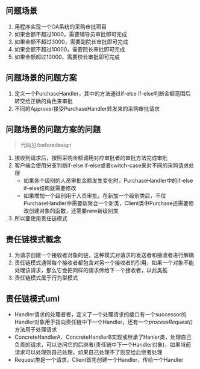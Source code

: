 ## 问题场景

1. 用程序实现一个OA系统的采购审批项目
2. 如果金额不超过1000，需要辅导员审批即可完成
3. 如果金额不超过3000，需要副院长审批即可完成
4. 如果金额不超过10000，需要院长审批即可完成
5. 如果金额超过10000，需要校长审批即可完成

## 问题场景的问题方案

1. 定义一个PurchaseHandler，其中的方法通过if-else if-else判断金额范围后转交给正确的角色来审批
2. 不同的Approver接受PurchaseHandler转发来的采购审批请求

## 问题场景的问题方案的问题

> 代码见/beforedesign

1. 接收到请求后，按照采购金额调用对应审批者的审批方法完成审批
2. 客户端会使用分支判断if-else if-else或者switch-case来对不同的采购请求处理
   * 如果各个级别的人员审批金额发生变化时，PurchaseHandler中的if-else if-else结构就需要修改
   * 如果增加一个级别用于人员审批，在新加一个级别类后，不仅PurchaseHandler中需要新聚合一个新类，Client类中Purchase还需要修改创建对象的函数，还需要new新级别类
3. 所以要使用责任链模式

## 责任链模式概念

1. 为请求创建一个接收者对象的链，这种模式对请求的发送者和接收者进行解耦
2. 责任链模式通常每个接收者都包含对另一个接收者的引用，如果一个对象不能处理该请求，那么它会把同样的请求传给下一个接收者，以此类推
3. 责任链模式属于行为型模式

## 责任链模式uml

* Handler请求的处理者者，定义了一个处理请求的接口有一个successor的Handler对象用于指向责任链中下一个Handler，还有一个*processRequest()* 方法用于处理请求
* ConcreteHandlerA、ConcreteHandlerB实现或继承了Hanler类，处理自己负责的请求，可以访问它的后继者(责任链中下一个Handler对象)，如果当前请求可以处理则自己处理，如果自己处理不了则交给后继者处理
* Request类是一个请求，Client首先创建一个Handler，传给一个Handler
